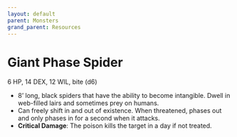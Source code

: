 ```yaml
---
layout: default
parent: Monsters
grand_parent: Resources
---
```


# Giant Phase Spider

6 HP, 14 DEX, 12 WIL, bite (d6)

- 8’ long, black spiders that have the ability to become intangible. Dwell in web-filled lairs and sometimes prey on humans.
- Can freely shift in and out of existence. When threatened, phases out and only phases in for a second when it attacks. 
- **Critical Damage**: The poison kills the target in a day if not treated.
